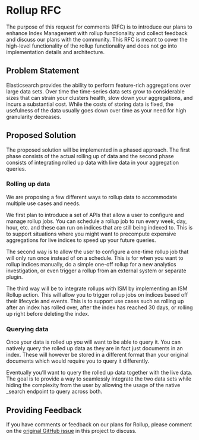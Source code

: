 # Rollup RFC

The purpose of this request for comments (RFC) is to introduce our plans to enhance Index Management with rollup functionality and collect feedback and discuss our plans with the community. This RFC is meant to cover the high-level functionality of the rollup functionality and does not go into implementation details and architecture.

## Problem Statement

Elasticsearch provides the ability to perform feature-rich aggregations over large data sets. Over time the time-series data sets grow to considerable sizes that can strain your clusters health, slow down your aggregations, and incurs a substantial cost. While the costs of storing data is fixed, the usefulness of the data usually goes down over time as your need for high granularity decreases.

## Proposed Solution

The proposed solution will be implemented in a phased approach. The first phase consists of the actual rolling up of data and the second phase consists of integrating rolled up data with live data in your aggregation queries.

### Rolling up data

We are proposing a few different ways to rollup data to accommodate multiple use cases and needs.

We first plan to introduce a set of APIs that allow a user to configure and manage rollup jobs. You can schedule a rollup job to run every week, day, hour, etc. and these can run on indices that are still being indexed to. This is to support situations where you might want to precompute expensive aggregations for live indices to speed up your future queries.

The second way is to allow the user to configure a one-time rollup job that will only run once instead of on a schedule. This is for when you want to rollup indices manually, do a simple one-off rollup for a new analytics investigation, or even trigger a rollup from an external system or separate plugin.

The third way will be to integrate rollups with ISM by implementing an ISM Rollup action. This will allow you to trigger rollup jobs on indices based off their lifecycle and events. This is to support use cases such as rolling up after an index has rolled over, after the index has reached 30 days, or rolling up right before deleting the index.

### Querying data

Once your data is rolled up you will want to be able to query it. You can natively query the rolled up data as they are in fact just documents in an index. These will however be stored in a different format than your original documents which would require you to query it differently.

Eventually you’ll want to query the rolled up data together with the live data. The goal is to provide a way to seamlessly integrate the two data sets while hiding the complexity from the user by allowing the usage of the native _search endpoint to query across both.

## Providing Feedback

If you have comments or feedback on our plans for Rollup, please comment on the [original GitHub issue](https://github.com/opendistro-for-elasticsearch/index-management/issues/226) in this project to discuss.